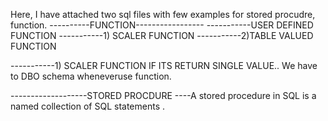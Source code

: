 Here, I have attached two sql files with few examples for stored procudre, function.
----------FUNCTION-----------------
-----------USER DEFINED FUNCTION
-----------1) SCALER FUNCTION
-----------2)TABLE VALUED FUNCTION

-----------1) SCALER FUNCTION
IF ITS RETURN SINGLE VALUE..
We have to DBO schema wheneveruse function.


-------------------STORED PROCDURE
----A stored procedure in SQL is a named collection of SQL statements .

